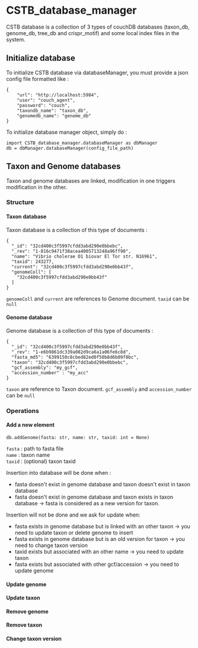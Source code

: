 # CSTB_database_manager

CSTB database is a collection of 3 types of couchDB databases (taxon_db, genome_db, tree_db and crispr_motif) and some local index files in the system.

## Initialize database
To initialize CSTB database via databaseManager, you must provide a json config file formatted like : 
```
{
    "url": "http://localhost:5984",
    "user": "couch_agent",
    "password": "couch",
    "taxondb_name": "taxon_db",
    "genomedb_name": "genome_db"
}
```

To initialize database manager object, simply do : 
```
import CSTB_database_manager.databaseManager as dbManager
db = dbManager.databaseManager(config_file_path)
```

## Taxon and Genome databases
Taxon and genome databases are linked, modification in one triggers modification in the other.

### Structure 
#### Taxon database
Taxon database is a collection of this type of documents : 
```
{
  "_id": "32cd400c3f5997cfdd3abd290e0bbebc",
  "_rev": "1-816c9471f38acea4005713248a96ff90",
  "name": "Vibrio cholerae O1 biovar El Tor str. N16961",
  "taxid": 243277,
  "current": "32cd400c3f5997cfdd3abd290e0bb43f",
  "genomeColl": [
    "32cd400c3f5997cfdd3abd290e0bb43f"
  ]
}
```
`genomeColl` and `current` are references to Genome document. `taxid` can be `null`

#### Genome database
Genome database is a collection of this type of documents : 
```
{
  "_id": "32cd400c3f5997cfdd3abd290e0bb43f",
  "_rev": "1-e6b9861dc339a082d9ca6a1a06fe6c8d",
  "fasta_md5": "6399150c8cbed82ed0f50b8d6b09f8bc",
  "taxon": "32cd400c3f5997cfdd3abd290e0bbebc",
  "gcf_assembly": "my_gcf", 
  "accession_number" : "my_acc"
}
```
`taxon` are reference to Taxon document. `gcf_assembly` and `accession_number` can be `null`

### Operations

#### Add a new element 

```
db.addGenome(fasta: str, name: str, taxid: int = None)
```
`fasta` : path to fasta file  
`name` : taxon name  
`taxid` : (optional) taxon taxid

Insertion into database will be done when : 
  * fasta doesn't exist in genome database and taxon doesn't exist in taxon database
  * fasta doesn't exist in genome database and taxon exists in taxon database -> fasta is considered as a new version for taxon. 
  
Insertion will not be done and we ask for update when: 
  * fasta exists in genome database but is linked with an other taxon -> you need to update taxon or delete genome to insert
  * fasta exists in genome database but is an old version for taxon -> you need to change taxon version  
  * taxid exists but associated with an other name -> you need to update taxon
  * fasta exists but associated with other gcf/accession -> you need to update genome
  
#### Update genome
 
#### Update taxon

#### Remove genome

#### Remove taxon

#### Change taxon version
